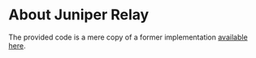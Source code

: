 # About Juniper Relay

The provided code is a mere copy of a former implementation [available here](https://github.com/dyedgreen/urls/tree/master/juniper_relay). 


